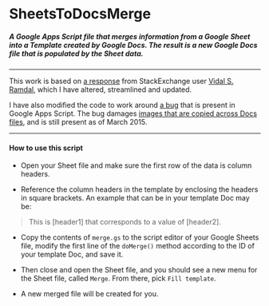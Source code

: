 # SheetsToDocsMerge
##### A Google Apps Script file that merges information from a Google Sheet into a Template created by Google Docs. The result is a new Google Docs file that is populated by the Sheet data.

---

This work is based on [a response](http://webapps.stackexchange.com/a/40076/83041) from StackExchange user [Vidal S. Ramdal](https://webapps.stackexchange.com/users/21583/vidar-s-ramdal), which I have altered, streamlined and updated.

I have also modified the code to work around [a bug](https://code.google.com/p/google-apps-script-issues/issues/detail?id=1612) that is present in Google Apps Script. The bug damages [images that are copied across Docs files](https://code.google.com/p/google-apps-script-issues/issues/detail?id=1612#c14), and is still present as of March 2015.

---

#### How to use this script

* Open your Sheet file and make sure the first row of the data is column headers.

* Reference the column headers in the template by enclosing the headers in square brackets.
An example that can be in your template Doc may be: 
> This is [header1] that corresponds to a value of [header2].

* Copy the contents of `merge.gs` to the script editor of your Google Sheets file, modify the first line
of the `doMerge()` method according to the ID of your template Doc, and save it. 

* Then close and open the Sheet file, and you should see a new menu for the Sheet file, called `Merge`. From there, pick `Fill template`.

* A new merged file will be created for you.






